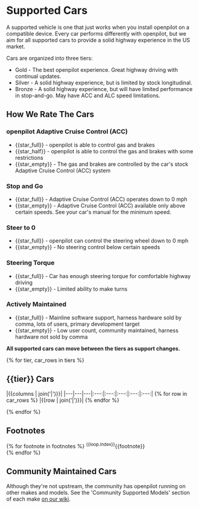 # Supported Cars

A supported vehicle is one that just works when you install openpilot on a compatible device. Every car performs differently with openpilot, but we aim for all supported cars to provide a solid highway experience in the US market.

Cars are organized into three tiers:

- Gold - The best openpilot experience. Great highway driving with continual updates.
- Silver - A solid highway experience, but is limited by stock longitudinal.
- Bronze - A solid highway experience, but will have limited performance in stop-and-go. May have ACC and ALC speed limitations.

How We Rate The Cars
---

### openpilot Adaptive Cruise Control (ACC)
- {{star_full}} - openpilot is able to control gas and brakes
- {{star_half}} - openpilot is able to control the gas and brakes with some restrictions
- {{star_empty}} - The gas and brakes are controlled by the car's stock Adaptive Cruise Control (ACC) system

### Stop and Go
- {{star_full}} - Adaptive Cruise Control (ACC) operates down to 0 mph
- {{star_empty}} - Adaptive Cruise Control (ACC) available only above certain speeds. See your car's manual for the minimum speed.

### Steer to 0
- {{star_full}} - openpilot can control the steering wheel down to 0 mph
- {{star_empty}} - No steering control below certain speeds

### Steering Torque
- {{star_full}} - Car has enough steering torque for comfortable highway driving
- {{star_empty}} - Limited ability to make turns

### Actively Maintained
- {{star_full}} - Mainline software support, harness hardware sold by comma, lots of users, primary development target
- {{star_empty}} - Low user count, community maintained, harness hardware not sold by comma

**All supported cars can move between the tiers as support changes.**

{% for tier, car_rows in tiers %}
## {{tier}} Cars

|{{columns | join('|')}}|
|---|---|---|:---:|:---:|:---:|:---:|:---:|
{% for row in car_rows %}
|{{row | join('|')}}|
{% endfor %}

{% endfor %}

## Footnotes

{% for footnote in footnotes %}
<sup>{{loop.index}}</sup>{{footnote}} <br />
{% endfor %}

## Community Maintained Cars
Although they're not upstream, the community has openpilot running on other makes and models. See the 'Community Supported Models' section of each make [on our wiki](https://wiki.comma.ai/).
